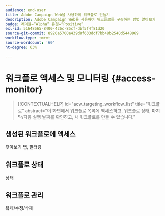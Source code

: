 ```yaml
---
audience: end-user
title: Adobe Campaign Web을 사용하여 워크플로 만들기
description: Adobe Campaign Web을 사용하여 워크플로를 구축하는 방법 알아보기
badge: 레이블=“Alpha” 유형=“Positive”
exl-id: 51648665-8400-426c-85cf-dbf5f4f81d20
source-git-commit: 8920a5700a439d8f633ddf7bb48b2540d5448969
workflow-type: tm+mt
source-wordcount: '60'
ht-degree: 63%

---
```


# 워크플로 액세스 및 모니터링 {#access-monitor}

>[!CONTEXTUALHELP]
>id="acw_targeting_workflow_list"
>title="워크플로"
>abstract="이 화면에서 워크플로 목록에 액세스하고, 워크플로 상태, 마지막/다음 실행 날짜를 확인하고, 새 워크플로를 만들 수 있습니다."


## 생성된 워크플로에 액세스

찾아보기 탭, 필터링

## 워크플로 상태

상태

## 워크플로 관리

복제/수정/삭제
